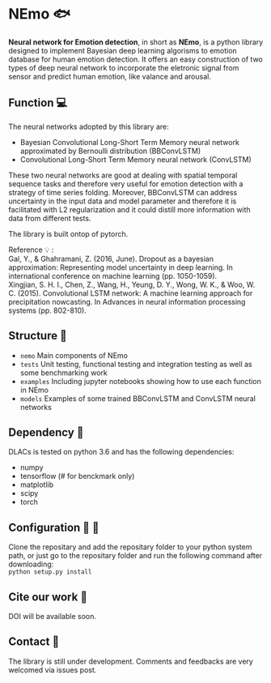 # NEmo :fish:
**Neural network for Emotion detection**, in short as **NEmo**, is a python library designed to implement Bayesian deep learning algorisms to emotion database for human emotion detection. It offers an easy construction of two types of deep neural network to incorporate the eletronic signal from sensor and predict human emotion, like valance and arousal.<br/>

## Function :computer:
The neural networks adopted by this library are:
* Bayesian Convolutional Long-Short Term Memory neural network approximated by Bernoulli distribution (BBConvLSTM)
* Convolutional Long-Short Term Memory neural network (ConvLSTM)

These two neural networks are good at dealing with spatial temporal sequence tasks and therefore very useful for emotion detection with a strategy of time series folding. Moreover, BBConvLSTM can address uncertainty in the input data and model parameter and therefore it is facilitated with L2 regularization and it could distill more information with data from different tests. <br/>

The library is built ontop of pytorch. <br/> 

Reference :bulb: :<br/> 
Gal, Y., & Ghahramani, Z. (2016, June). Dropout as a bayesian approximation: Representing model uncertainty in deep learning. In international conference on machine learning (pp. 1050-1059). <br/>
Xingjian, S. H. I., Chen, Z., Wang, H., Yeung, D. Y., Wong, W. K., & Woo, W. C. (2015). Convolutional LSTM network: A machine learning approach for precipitation nowcasting. In Advances in neural information processing systems (pp. 802-810). <br/>

## Structure :file_folder:
* `nemo` Main components of NEmo
* `tests` Unit testing, functional testing and integration testing as well as some benchmarking work
* `examples` Including jupyter notebooks showing how to use each function in NEmo
* `models` Examples of some trained BBConvLSTM and ConvLSTM neural networks

## Dependency :notebook_with_decorative_cover:
DLACs is tested on python 3.6 and has the following dependencies:<br>
* numpy
* tensorflow (# for benckmark only)
* matplotlib
* scipy
* torch

## Configuration :wrench: :hammer:
Clone the repositary and add the repositary folder to your python system path, or just go to the repositary folder and run the following command after downloading:<br>
`python setup.py install`

## Cite our work :candy:
DOI will be available soon.

## Contact :email:
The library is still under development. Comments and feedbacks are very welcomed via issues post.
